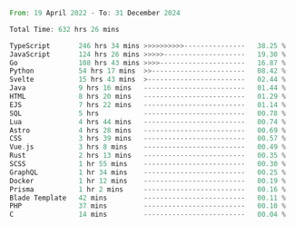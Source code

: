 <!--START_SECTION:waka-->

```rust
From: 19 April 2022 - To: 31 December 2024

Total Time: 632 hrs 26 mins

TypeScript       246 hrs 34 mins >>>>>>>>>>---------------   38.25 %
JavaScript       124 hrs 26 mins >>>>>--------------------   19.30 %
Go               108 hrs 43 mins >>>>---------------------   16.87 %
Python           54 hrs 17 mins  >>-----------------------   08.42 %
Svelte           15 hrs 43 mins  >------------------------   02.44 %
Java             9 hrs 16 mins   -------------------------   01.44 %
HTML             8 hrs 20 mins   -------------------------   01.29 %
EJS              7 hrs 22 mins   -------------------------   01.14 %
SQL              5 hrs           -------------------------   00.78 %
Lua              4 hrs 44 mins   -------------------------   00.74 %
Astro            4 hrs 28 mins   -------------------------   00.69 %
CSS              3 hrs 39 mins   -------------------------   00.57 %
Vue.js           3 hrs 8 mins    -------------------------   00.49 %
Rust             2 hrs 13 mins   -------------------------   00.35 %
SCSS             1 hr 55 mins    -------------------------   00.30 %
GraphQL          1 hr 34 mins    -------------------------   00.25 %
Docker           1 hr 12 mins    -------------------------   00.19 %
Prisma           1 hr 2 mins     -------------------------   00.16 %
Blade Template   42 mins         -------------------------   00.11 %
PHP              37 mins         -------------------------   00.10 %
C                14 mins         -------------------------   00.04 %
```

<!--END_SECTION:waka-->

<!-- [![Wakatime Stats](https://github-readme-stats.vercel.app/api/wakatime/?username=Supakornn&layout=compact&langs_count=16&hide_border=true&custom_title=Wakatime&bg_color=00000000&hide=PHP)](https://wakatime.com/@Supakornn) -->
